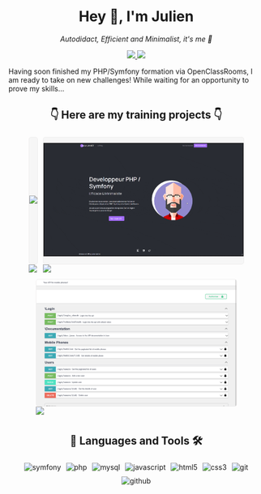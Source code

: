<style>
	.portfolio {
		display: flex;
		flex-wrap: wrap;
		width: 100%;
		justify-content: center;
	}
	.project {
		display: flex;
		flex-direction: column;
		margin: 5px;
	}
	.test {
		border: 1px solid #efeeee;
		border-radius: 5px;
		height: 250px;
		overflow: hidden;
		display: flex;
		align-items: center;
		background-color: rgba(245, 245, 245, 0.74);
	}
	.techno {
		display: flex;
		justify-content: center;
		flex-wrap: wrap;
	}
	.m-1 {
		margin: 5px;
	}
</style>

<h1 align="center">Hey 👋, I'm Julien</h1>

<p align="center">
	<i>Autodidact, Efficient and Minimalist, it's me 🧠</i>
</p>

<p align="center">
	<a href="https://www.linkedin.com/in/julien-jamet">
		<img
			src="https://img.shields.io/badge/LinkedIn-blue?style=for-the-badge&logo=linkedin"
		/>
	</a>
	<a href="https://twitter.com/CheveuCodeur">
		<img
			src="https://img.shields.io/badge/Twitter-1DA1F2?style=for-the-badge&logo=twitter&logoColor=white"
		/>
	</a>
</p>

Having soon finished my PHP/Symfony formation via OpenClassRooms, I am ready to
take on new challenges! While waiting for an opportunity to prove my skills...

<h2 align="center">👇 Here are my training projects 👇</h2>

<div class="portfolio">
	<div class="project">
		<div class="test">
			<a href="https://github.com/leCheveuCodeur/SnowTricks">
				<img width=395" src="SnowTricks.gif" />
			</a>
		</div>
		<a href="https://github.com/leCheveuCodeur/SnowTricks">
			<img
				src="https://github-readme-stats.vercel.app/api/pin/?username=leCheveuCodeur&repo=SnowTricks"
			/>
		</a>
	</div>
	<div class="project">
		<div class="test">
			<a href="https://github.com/leCheveuCodeur/Blog_PHP">
				<img width=395" src="Blog_PHP.gif" />
			</a>
		</div>
		<a href="https://github.com/leCheveuCodeur/Blog_PHP">
			<img
				src="https://github-readme-stats.vercel.app/api/pin/?username=leCheveuCodeur&repo=Blog_PHP"
			/>
		</a>
	</div>
	<div class="project">
		<div class="test">
			<a href="https://github.com/leCheveuCodeur/API_BileMo">
				<img width=395" src="bilemo_doc_nelmio.png" />
			</a>
		</div>
		<a href="https://github.com/leCheveuCodeur/API_BileMo">
			<img
				src="https://github-readme-stats.vercel.app/api/pin/?username=leCheveuCodeur&repo=API_BileMo"
			/>
		</a>
	</div>
</div>

<h2 align="center">🧰 Languages and Tools 🛠️</h2>
<div class="techno">
	<img
		class="m-1"
		src="https://img.shields.io/badge/Symfony-000000?style=for-the-badge&logo=Symfony&logoColor=white"
		alt="symfony"
	/>
	<img
		class="m-1"
		src="https://img.shields.io/badge/PHP-777BB4?style=for-the-badge&logo=php&logoColor=white"
		alt="php"
	/>
	<img
		class="m-1"
		src="https://img.shields.io/badge/MySQL-005C84?style=for-the-badge&logo=mysql&logoColor=white"
		alt="mysql"
	/>
	<img
		class="m-1"
		src="https://img.shields.io/badge/JavaScript-323330?style=for-the-badge&logo=javascript&logoColor=F7DF1E"
		alt="javascript"
	/>
	<img
		class="m-1"
		src="https://img.shields.io/badge/HTML5-E34F26?style=for-the-badge&logo=html5&logoColor=white"
		alt="html5"
	/>
	<img
		class="m-1"
		src="https://img.shields.io/badge/CSS3-1572B6?style=for-the-badge&logo=css3&logoColor=white"
		alt="css3"
	/>
	<img
		class="m-1"
		src="https://img.shields.io/badge/Git-F05032?style=for-the-badge&logo=git&logoColor=white"
		alt="git"
	/>
	<img
		class="m-1"
		src="https://img.shields.io/badge/GitHub-100000?style=for-the-badge&logo=github&logoColor=white"
		alt="github"
	/>
</div>

